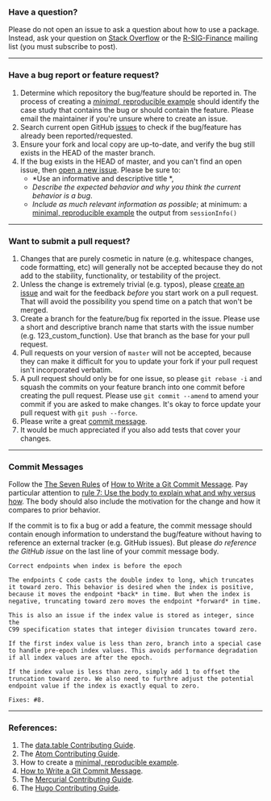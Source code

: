 ### Have a question?

Please do not open an issue to ask a question about how to use a package. Instead, ask your question on [Stack Overflow](http://stackoverflow.com/questions/tagged/r) or the [R-SIG-Finance](https://stat.ethz.ch/mailman/listinfo/r-sig-finance) mailing list (you must subscribe to post).

----

### Have a bug report or feature request?

1. Determine which repository the bug/feature should be reported in. The  process of creating a [*minimal*, reproducible example](http://stackoverflow.com/q/5963269/271616) should identify the case study that contains the bug or should contain the feature. Please email the maintainer if you're unsure where to create an issue. 
2. Search current open GitHub [issues](https://github.com/duttashi/wrangler/issues) to check if the bug/feature has already been reported/requested. 
3. Ensure your fork and local copy are up-to-date, and verify the bug still exists in the HEAD of the master branch.
4. If the bug exists in the HEAD of master, and you can't find an open issue, then [open a new issue](https://github.com/duttashi/wrangler/issues). Please be sure to:
    - *Use an informative and descriptive title *,
    - *Describe the expected behavior and why you think the current behavior is a bug*.
    - *Include as much relevant information as possible*; at minimum: a [minimal, reproducible example](http://stackoverflow.com/q/5963269/271616) the output from `sessionInfo()`

----

### Want to submit a pull request?

1. Changes that are purely cosmetic in nature (e.g. whitespace changes, code formatting, etc) will generally not be accepted because they do not add to the stability, functionality, or testability of the project.
2. Unless the change is extremely trivial (e.g. typos), please [create an issue](#have-a-bug-report-or-feature-request) and wait for the feedback *before* you start work on a pull request. That will avoid the possibility you spend time on a patch that won't be merged. 
3. Create a branch for the feature/bug fix reported in the issue. Please use a short and descriptive branch name that starts with the issue number (e.g. 123_custom_function). Use that branch as the base for your pull request. 
4. Pull requests on your version of `master` will not be accepted, because
   they can make it difficult for you to update your fork if your pull request isn't incorporated verbatim.
5. A pull request should only be for one issue, so please `git rebase -i` and squash the commits on your feature branch into one commit before creating the pull request. Please use `git commit --amend` to amend your commit if you are asked to make changes. It's okay to force update your pull request with `git push --force`.
6. Please write a great [commit message](#commit-messages).
7. It would be much appreciated if you also add tests that cover your changes.

----

### Commit Messages

Follow the [The Seven Rules](http://chris.beams.io/posts/git-commit/#seven-rules) of [How to Write a Git Commit Message](http://chris.beams.io/posts/git-commit/). Pay particular attention to [rule 7: Use the body to explain what and why versus how](http://chris.beams.io/posts/git-commit/#why-not-how). The body should also include the motivation for the change and how it compares to prior behavior.

If the commit is to fix a bug or add a feature, the commit message should
contain enough information to understand the bug/feature without having to
reference an external tracker (e.g. GitHub issues). But please *do reference the GitHub issue* on the last line of your commit message body. 

```text
Correct endpoints when index is before the epoch

The endpoints C code casts the double index to long, which truncates
it toward zero. This behavior is desired when the index is positive,
because it moves the endpoint *back* in time. But when the index is
negative, truncating toward zero moves the endpoint *forward* in time.

This is also an issue if the index value is stored as integer, since the
C99 specification states that integer division truncates toward zero.

If the first index value is less than zero, branch into a special case
to handle pre-epoch index values. This avoids performance degradation
if all index values are after the epoch.

If the index value is less than zero, simply add 1 to offset the
truncation toward zero. We also need to furthre adjust the potential
endpoint value if the index is exactly equal to zero.

Fixes: #8.
```

----

### References:
1. The [data.table Contributing Guide](https://github.com/Rdatatable/data.table/blob/master/Contributing.md).
2. The [Atom Contributing Guide](https://github.com/atom/atom/blob/master/CONTRIBUTING.md).
3. How to create a [minimal, reproducible example](http://stackoverflow.com/q/5963269/271616).
4. [How to Write a Git Commit Message](http://chris.beams.io/posts/git-commit/).
5. The [Mercurial Contributing Guide](https://www.mercurial-scm.org/wiki/ContributingChanges).
6. The [Hugo Contributing Guide](https://github.com/spf13/hugo/blob/master/CONTRIBUTING.md).
